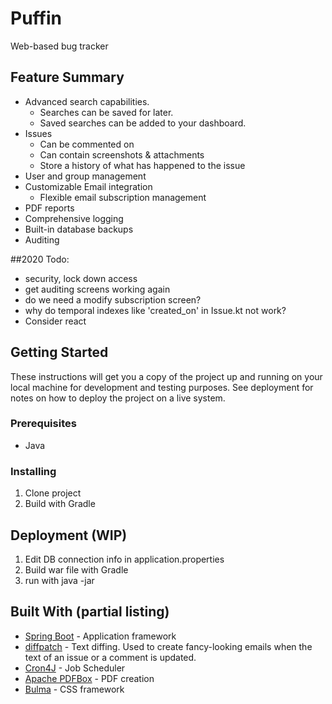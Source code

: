 # Puffin

Web-based bug tracker

## Feature Summary

* Advanced search capabilities. 
  * Searches can be saved for later.
  * Saved searches can be added to your dashboard.
* Issues
  * Can be commented on
  * Can contain screenshots & attachments
  * Store a history of what has happened to the issue
* User and group management
* Customizable Email integration
  * Flexible email subscription management
* PDF reports
* Comprehensive logging
* Built-in database backups
* Auditing

##2020 Todo:
- security, lock down access
- get auditing screens working again
- do we need a modify subscription screen?
- why do temporal indexes like 'created_on' in Issue.kt not work?
- Consider react

## Getting Started

These instructions will get you a copy of the project up and running on your
local machine for development and testing purposes. 
See deployment for notes on how to deploy the project on a live system.

### Prerequisites

* Java

### Installing

1. Clone project
2. Build with Gradle

## Deployment (WIP)

1. Edit DB connection info in application.properties
2. Build war file with Gradle
3. run with java -jar

## Built With (partial listing)

* [Spring Boot](https://spring.io/projects/spring-boot) - Application framework
* [diffpatch](https://github.com/sksamuel/google-diff-match-patch) - Text diffing. Used to 
  create fancy-looking emails when the text of an issue or a comment is updated.
* [Cron4J](http://www.sauronsoftware.it/projects/cron4j/index.php) - Job Scheduler
* [Apache PDFBox](https://pdfbox.apache.org/) - PDF creation
* [Bulma](https://bulma.io/) - CSS framework
